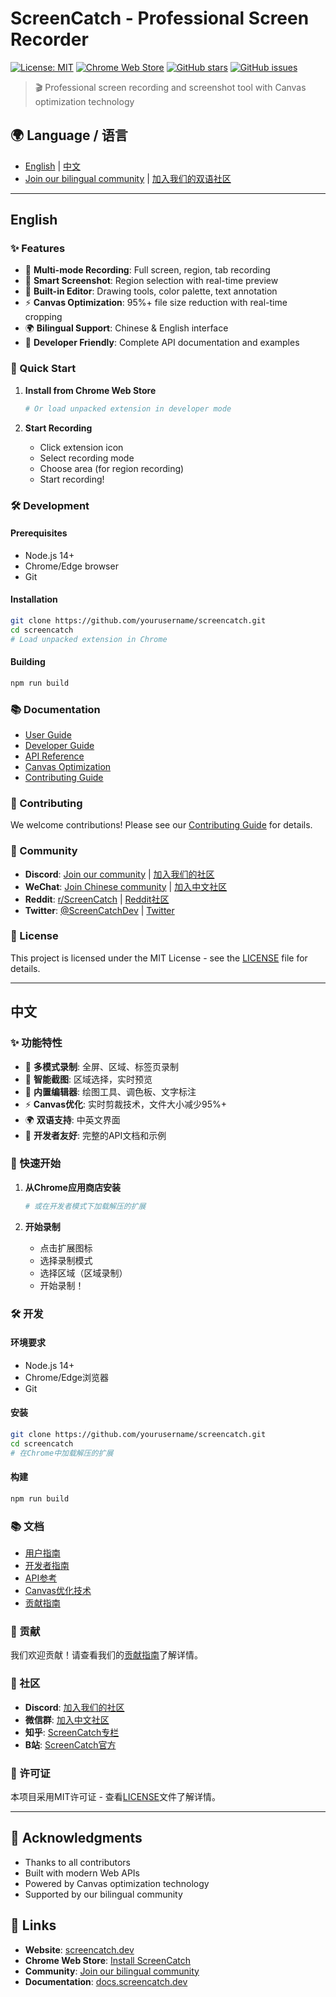 # ScreenCatch - Professional Screen Recorder

[![License: MIT](https://img.shields.io/badge/License-MIT-yellow.svg)](https://opensource.org/licenses/MIT)
[![Chrome Web Store](https://img.shields.io/badge/Chrome%20Web%20Store-v3.0.2-blue)](https://chrome.google.com/webstore)
[![GitHub stars](https://img.shields.io/github/stars/yourusername/screencatch)](https://github.com/yourusername/screencatch)
[![GitHub issues](https://img.shields.io/github/issues/yourusername/screencatch)](https://github.com/yourusername/screencatch/issues)

> 🎬 Professional screen recording and screenshot tool with Canvas optimization technology

## 🌍 Language / 语言

- [English](#english) | [中文](#中文)
- [Join our bilingual community](https://discord.gg/screencatch) | [加入我们的双语社区](https://discord.gg/screencatch)

---

## English

### ✨ Features

- 🎥 **Multi-mode Recording**: Full screen, region, tab recording
- 📸 **Smart Screenshot**: Region selection with real-time preview  
- 🎨 **Built-in Editor**: Drawing tools, color palette, text annotation
- ⚡ **Canvas Optimization**: 95%+ file size reduction with real-time cropping
- 🌍 **Bilingual Support**: Chinese & English interface
- 🔧 **Developer Friendly**: Complete API documentation and examples

### 🚀 Quick Start

1. **Install from Chrome Web Store**
   ```bash
   # Or load unpacked extension in developer mode
   ```

2. **Start Recording**
   - Click extension icon
   - Select recording mode
   - Choose area (for region recording)
   - Start recording!

### 🛠️ Development

#### Prerequisites
- Node.js 14+
- Chrome/Edge browser
- Git

#### Installation
```bash
git clone https://github.com/yourusername/screencatch.git
cd screencatch
# Load unpacked extension in Chrome
```

#### Building
```bash
npm run build
```

### 📚 Documentation

- [User Guide](docs/user-guide.md)
- [Developer Guide](docs/developer-guide.md)
- [API Reference](docs/api-reference.md)
- [Canvas Optimization](docs/canvas-optimization.md)
- [Contributing Guide](CONTRIBUTING.md)

### 🤝 Contributing

We welcome contributions! Please see our [Contributing Guide](CONTRIBUTING.md) for details.

### 🌟 Community

- **Discord**: [Join our community](https://discord.gg/screencatch) | [加入我们的社区](https://discord.gg/screencatch)
- **WeChat**: [Join Chinese community](https://t.me/screencatch_cn) | [加入中文社区](https://t.me/screencatch_cn)
- **Reddit**: [r/ScreenCatch](https://reddit.com/r/screencatch) | [Reddit社区](https://reddit.com/r/screencatch)
- **Twitter**: [@ScreenCatchDev](https://twitter.com/screencatchdev) | [Twitter](https://twitter.com/screencatchdev)

### 📄 License

This project is licensed under the MIT License - see the [LICENSE](LICENSE) file for details.

---

## 中文

### ✨ 功能特性

- 🎥 **多模式录制**: 全屏、区域、标签页录制
- 📸 **智能截图**: 区域选择，实时预览
- 🎨 **内置编辑器**: 绘图工具、调色板、文字标注
- ⚡ **Canvas优化**: 实时剪裁技术，文件大小减少95%+
- 🌍 **双语支持**: 中英文界面
- 🔧 **开发者友好**: 完整的API文档和示例

### 🚀 快速开始

1. **从Chrome应用商店安装**
   ```bash
   # 或在开发者模式下加载解压的扩展
   ```

2. **开始录制**
   - 点击扩展图标
   - 选择录制模式
   - 选择区域（区域录制）
   - 开始录制！

### 🛠️ 开发

#### 环境要求
- Node.js 14+
- Chrome/Edge浏览器
- Git

#### 安装
```bash
git clone https://github.com/yourusername/screencatch.git
cd screencatch
# 在Chrome中加载解压的扩展
```

#### 构建
```bash
npm run build
```

### 📚 文档

- [用户指南](docs/user-guide-zh.md)
- [开发者指南](docs/developer-guide-zh.md)
- [API参考](docs/api-reference-zh.md)
- [Canvas优化技术](docs/canvas-optimization-zh.md)
- [贡献指南](CONTRIBUTING-zh.md)

### 🤝 贡献

我们欢迎贡献！请查看我们的[贡献指南](CONTRIBUTING-zh.md)了解详情。

### 🌟 社区

- **Discord**: [加入我们的社区](https://discord.gg/screencatch)
- **微信群**: [加入中文社区](https://t.me/screencatch_cn)
- **知乎**: [ScreenCatch专栏](https://zhuanlan.zhihu.com/screencatch)
- **B站**: [ScreenCatch官方](https://space.bilibili.com/screencatch)

### 📄 许可证

本项目采用MIT许可证 - 查看[LICENSE](LICENSE)文件了解详情。

---

## 🌟 Acknowledgments

- Thanks to all contributors
- Built with modern Web APIs
- Powered by Canvas optimization technology
- Supported by our bilingual community

## 🔗 Links

- **Website**: [screencatch.dev](https://screencatch.dev)
- **Chrome Web Store**: [Install ScreenCatch](https://chrome.google.com/webstore)
- **Community**: [Join our bilingual community](https://discord.gg/screencatch)
- **Documentation**: [docs.screencatch.dev](https://docs.screencatch.dev)
